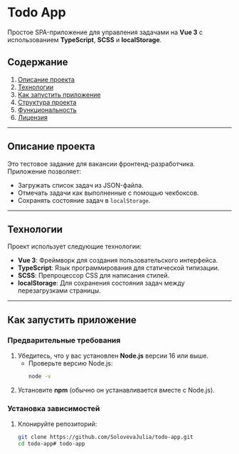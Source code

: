 # Todo App

Простое SPA-приложение для управления задачами на **Vue 3** с использованием **TypeScript**, **SCSS** и **localStorage**.

## Содержание

1. [Описание проекта](#описание-проекта)
2. [Технологии](#технологии)
3. [Как запустить приложение](#как-запустить-приложение)
4. [Структура проекта](#структура-проекта)
5. [Функциональность](#функциональность)
6. [Лицензия](#лицензия)

---

## Описание проекта

Это тестовое задание для вакансии фронтенд-разработчика. Приложение позволяет:
- Загружать список задач из JSON-файла.
- Отмечать задачи как выполненные с помощью чекбоксов.
- Сохранять состояние задач в `localStorage`.

---

## Технологии

Проект использует следующие технологии:
- **Vue 3**: Фреймворк для создания пользовательского интерфейса.
- **TypeScript**: Язык программирования для статической типизации.
- **SCSS**: Препроцессор CSS для написания стилей.
- **localStorage**: Для сохранения состояния задач между перезагрузками страницы.

---

## Как запустить приложение

### Предварительные требования

1. Убедитесь, что у вас установлен **Node.js** версии 16 или выше.
   - Проверьте версию Node.js:
     ```bash
     node -v
     ```
2. Установите **npm** (обычно он устанавливается вместе с Node.js).

### Установка зависимостей

1. Клонируйте репозиторий:
   ```bash
   git clone https://github.com/SolovevaJulia/todo-app.git
   cd todo-app#   t o d o - a p p  
 